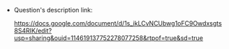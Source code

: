 + Question's description link:

    https://docs.google.com/document/d/1s_ikLCvNCUbwg1oFC9Owdxsgts8S4RIK/edit?usp=sharing&ouid=114619137752278077258&rtpof=true&sd=true